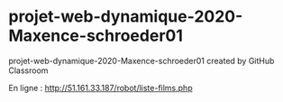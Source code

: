 # projet-web-dynamique-2020-Maxence-schroeder01
projet-web-dynamique-2020-Maxence-schroeder01 created by GitHub Classroom






En ligne : http://51.161.33.187/robot/liste-films.php
